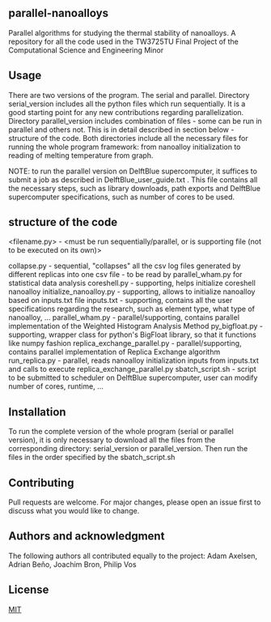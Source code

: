 ## parallel-nanoalloys
Parallel algorithms for studying the thermal stability of nanoalloys. A repository for all the code used in the TW3725TU Final Project of the Computational Science and Engineering Minor 

## Usage
There are two versions of the program. The serial and parallel. Directory serial_version includes all the python files which run sequentially. It is a good starting point for any new contributions regarding parallelization. Directory parallel_version includes combination of files - some can be run in parallel and others not. This is in detail described in section below - structure of the code. Both directories include all the necessary files for running the whole program framework: from nanoalloy initialization to reading of melting temperature from graph.

NOTE: to run the parallel version on DelftBlue supercomputer, it suffices to submit a job as described in DelftBlue_user_guide.txt . This file contains all the necessary steps, such as library downloads, path exports and DelftBlue supercomputer specifications, such as number of cores to be used. 

## structure of the code
<filename.py> - <must be run sequentially/parallel, or is supporting file (not to be executed on its own)><description of the functionality>

collapse.py - sequential, "collapses" all the csv log files generated by different replicas into one csv file - to be read by parallel_wham.py for statistical data analysis
coreshell.py - supporting, helps initialize coreshell nanoalloy
initialize_nanoalloy.py - supporting, allows to initialize nanoalloy based on inputs.txt file
inputs.txt - supporting, contains all the user specifications regarding the research, such as element type, what type of nanoalloy, ...
parallel_wham.py - parallel/supporting, contains parallel implementation of the Weighted Histogram Analysis Method
py_bigfloat.py - supporting, wrapper class for python's BigFloat library, so that it functions like numpy fashion
replica_exchange_parallel.py - parallel/supporting, contains parallel implementation of Replica Exchange algorithm
run_replica.py - parallel, reads nanoalloy initialization inputs from inputs.txt and calls to execute replica_exchange_parallel.py
sbatch_script.sh - script to be submitted to scheduler on DelftBlue supercomputer, user can modify number of cores, runtime, ...

## Installation
To run the complete version of the whole program (serial or parallel version), it is only necessary to download all the files from the corresponding directory: serial_version or parallel_version. Then run the files in the order specified by the sbatch_script.sh

## Contributing

Pull requests are welcome. For major changes, please open an issue first
to discuss what you would like to change.

## Authors and acknowledgment

The following authors all contributed equally to the project: Adam Axelsen, Adrian Beňo, Joachim Bron, Philip Vos

## License

[MIT](https://choosealicense.com/licenses/mit/)
